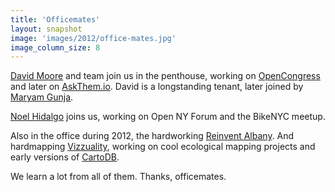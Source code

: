 ```yaml
---
title: 'Officemates'
layout: snapshot
image: 'images/2012/office-mates.jpg'
image_column_size: 8
---
```


[David Moore](https://twitter.com/ppolitics) and team join us in the penthouse, working on [OpenCongress](https://www.opencongress.org/) and later on [AskThem.io](http://www.askthem.io/). David is a longstanding tenant, later joined by [Maryam Gunja](https://twitter.com/maryamgunja). 

[Noel Hidalgo](http://noneck.org/) joins us, working on Open NY Forum and the BikeNYC meetup. 

Also in the office during 2012, the hardworking [Reinvent Albany](http://reinventalbany.org/). And hardmapping [Vizzuality](http://www.vizzuality.com/), working on cool ecological mapping projects and early versions of [CartoDB](http://cartodb.com/).

We learn a lot from all of them. Thanks, officemates.